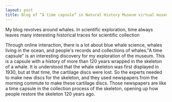```yaml
---
layout: post
title: Blog of “A time capsule” in Natural History Museum virtual museum
---
```


My blog revolves around whales. In scientific exploration, time always leaves many interesting historical traces for scientific collection

Through online interaction, there is a lot about blue whale science,  whales living in the ocean, and people's records and collections of whales."A time capsule" is an interesting discovery for my exploration of the museum. This is a capsule with a history of more than 120 years wrapped in the skeleton of a whale. It is understood that the whale skeleton was first displayed in 1930, but at that time, the cartilage discs were lost. So the experts needed to make new discs for the skeleton, and they used newspapers from the morning commute to make these cartilage discs. Those newspapers are like a time capsule in the collection process of the skeleton, opening up how people restore the skeleton 120 years ago.


